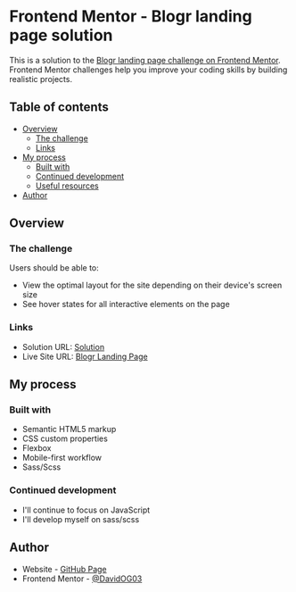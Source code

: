 # Frontend Mentor - Blogr landing page solution

This is a solution to the [Blogr landing page challenge on Frontend Mentor](https://www.frontendmentor.io/challenges/blogr-landing-page-EX2RLAApP). Frontend Mentor challenges help you improve your coding skills by building realistic projects. 

## Table of contents

- [Overview](#overview)
  - [The challenge](#the-challenge)
  - [Links](#links)
- [My process](#my-process)
  - [Built with](#built-with)
  - [Continued development](#continued-development)
  - [Useful resources](#useful-resources)
- [Author](#author)


## Overview

### The challenge

Users should be able to:

- View the optimal layout for the site depending on their device's screen size
- See hover states for all interactive elements on the page


### Links

- Solution URL: [Solution](https://github.com/DavidOG03/Blogr-Landing-Page-Frontend-Mentor-Challenge/)
- Live Site URL: [Blogr Landing Page](https://blogrlandingpagedavidog.netlify.app/)

## My process

### Built with

- Semantic HTML5 markup
- CSS custom properties
- Flexbox
- Mobile-first workflow
- Sass/Scss


### Continued development

- I'll continue to focus on JavaScript
- I'll develop myself on sass/scss

## Author

- Website - [GitHub Page](https://github.com/DavidOG03)
- Frontend Mentor - [@DavidOG03](https://www.frontendmentor.io/profile/DavidOG03)


